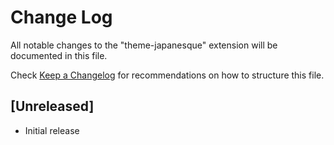 # Change Log
All notable changes to the "theme-japanesque" extension will be documented in this file.

Check [Keep a Changelog](http://keepachangelog.com/) for recommendations on how to structure this file.

## [Unreleased]
- Initial release
